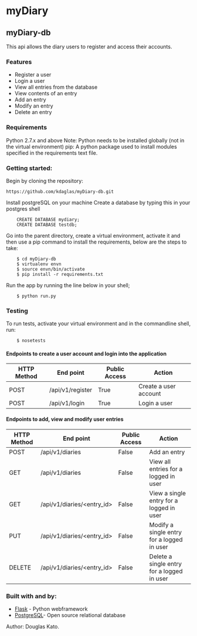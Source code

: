 # myDiary

## myDiary-db

This api allows the diary users to register and access their accounts.

### Features

- Register a user
- Login a user
- View all entries from the database
- View contents of an entry
- Add an entry
- Modify an entry
- Delete an entry

### Requirements

Python 2.7.x and above
Note: Python needs to be installed globally (not in the virtual environment)
pip: A python package used to install modules specified in the requirements text file.

### Getting started:

Begin by cloning the repository:
```
https://github.com/kdaglas/myDiary-db.git
```
Install postgreSQL on your machine
Create a database by typing this in your postgres shell
```
    CREATE DATABASE mydiary;
    CREATE DATABASE testdb;
```
Go into the parent directory, create a virtual environment, activate it and then use a pip command to install the requirements, below are the steps to take:
```
    $ cd myDiary-db
    $ virtualenv envn
    $ source envn/bin/activate
    $ pip install -r requirements.txt
```
Run the app by running the line below in your shell;
```
    $ python run.py
```

### Testing

To run tests, activate your virtual environment and in the commandline shell, run:
```
    $ nosetests
```
#### Endpoints to create a user account and login into the application
HTTP Method|End point | Public Access|Action
-----------|----------|--------------|------
POST | /api/v1/register | True | Create a user account
POST | /api/v1/login | True | Login a user

#### Endpoints to add, view and modify user entries
HTTP Method|End point | Public Access|Action
-----------|----------|--------------|------
POST | /api/v1/diaries | False | Add an entry
GET | /api/v1/diaries | False | View all entries for a logged in user
GET | /api/v1/diaries/<entry_id> | False | View a single entry for a logged in user
PUT | /api/v1/diaries/<entry_id> | False | Modify a single entry for a logged in user
DELETE | /api/v1/diaries/<entry_id> | False | Delete a single entry for a logged in user

### Built with and by:

- [Flask](https://flask.pocoo.org/) - Python webframework
- [PostgreSQL](https://www.postgresql.org/)- Open source relational database

Author: Douglas Kato.